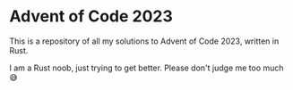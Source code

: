 # Advent of Code 2023

This is a repository of all my solutions to Advent of Code 2023, written in Rust.

I am a Rust noob, just trying to get better. Please don't judge me too much 😅
